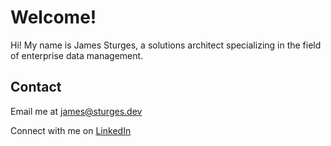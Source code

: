 # Welcome!
Hi! My name is James Sturges, a solutions architect specializing in the field of enterprise data management.

## Contact
Email me at [james@sturges.dev](mailto:james@sturges.dev)

Connect with me on [LinkedIn](https://linkedin.com/in/jameswsturges)

